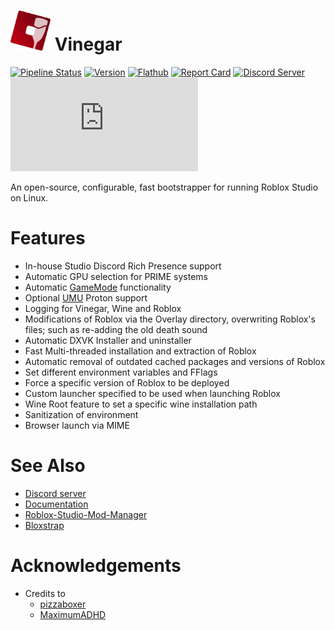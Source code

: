 # <img src="data/icons/vinegar.svg" alt="Vinegar logo" height="64px"> Vinegar

[![Pipeline Status][pipeline_img    ]][pipeline    ]
[![Version        ][version_img     ]][version     ]
[![Flathub        ][flathub_img     ]][flathub     ]
[![Report Card    ][goreportcard_img]][goreportcard]
[![Discord Server ][discord_img     ]][discord     ]
[![Matrix Room    ][matrix_img      ]][matrix      ]

An open-source, configurable, fast bootstrapper for running Roblox Studio on Linux.

[pipeline]:     https://github.com/vinegarhq/vinegar/actions/workflows/build.yml
[pipeline_img]: https://img.shields.io/github/actions/workflow/status/vinegarhq/vinegar/build.yml?style=flat-square&label=build%20%26%20tests
[version]:     https://github.com/vinegarhq/vinegar/releases/latest
[version_img]: https://img.shields.io/github/v/release/vinegarhq/vinegar?style=flat-square&display_name=tag
[flathub]:     https://flathub.org/apps/details/org.vinegarhq.Vinegar
[flathub_img]: https://img.shields.io/flathub/downloads/org.vinegarhq.Vinegar?style=flat-square
[goreportcard]:     https://goreportcard.com/report/github.com/vinegarhq/vinegar
[goreportcard_img]: https://goreportcard.com/badge/github.com/vinegarhq/vinegar?style=flat-square
[discord]:     https://discord.gg/dzdzZ6Pps2
[discord_img]: https://img.shields.io/discord/1069506340973707304?style=flat-square&label=discord
[matrix]:      https://matrix.to/#/#vinegarhq:matrix.org
[matrix_img]:  https://img.shields.io/matrix/vinegarhq:matrix.org?style=flat-square&label=matrix

# Features
+ In-house Studio Discord Rich Presence support
+ Automatic GPU selection for PRIME systems
+ Automatic [GameMode](https://github.com/FeralInteractive/gamemode) functionality
+ Optional [UMU](https://github.com/Open-Wine-Components/umu-launcher) Proton support
+ Logging for Vinegar, Wine and Roblox
+ Modifications of Roblox via the Overlay directory, overwriting Roblox's files; such as re-adding the old death sound
+ Automatic DXVK Installer and uninstaller
+ Fast Multi-threaded installation and extraction of Roblox
+ Automatic removal of outdated cached packages and versions of Roblox
+ Set different environment variables and FFlags
+ Force a specific version of Roblox to be deployed
+ Custom launcher specified to be used when launching Roblox
+ Wine Root feature to set a specific wine installation path
+ Sanitization of environment
+ Browser launch via MIME

# See Also
+ [Discord server](https://discord.gg/dzdzZ6Pps2)
+ [Documentation](https://vinegarhq.github.io)
+ [Roblox-Studio-Mod-Manager](https://github.com/MaximumADHD/Roblox-Studio-Mod-Manager)
+ [Bloxstrap](https://github.com/pizzaboxer/bloxstrap)

# Acknowledgements
+ Credits to
  + [pizzaboxer](https://github.com/pizzaboxer)
  + [MaximumADHD](https://github.com/MaximumADHD)
